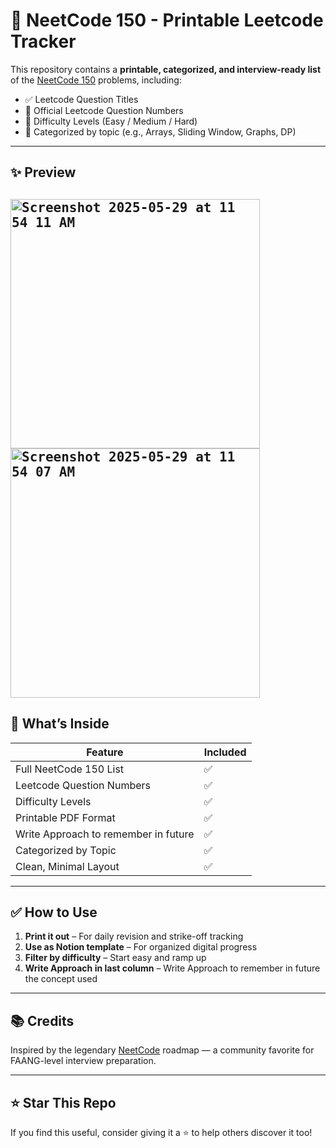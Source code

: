 # 📘 NeetCode 150 - Printable Leetcode Tracker

This repository contains a **printable, categorized, and interview-ready list** of the [NeetCode 150](https://neetcode.io/practice) problems, including:

- ✅ Leetcode Question Titles  
- 🔢 Official Leetcode Question Numbers  
- 🎯 Difficulty Levels (Easy / Medium / Hard)  
- 🧠 Categorized by topic (e.g., Arrays, Sliding Window, Graphs, DP)

---

## ✨ Preview
<kbd><img width="399" alt="Screenshot 2025-05-29 at 11 54 11 AM" src="https://github.com/user-attachments/assets/c83694f0-463f-414c-ba34-3dbf199a291f" /></kbd>
<kbd><img width="399" alt="Screenshot 2025-05-29 at 11 54 07 AM" src="https://github.com/user-attachments/assets/e69f1a01-f06f-4154-9b4a-7fedd4c50bd7" /></kbd>
---

## 🧾 What’s Inside

| Feature                         | Included |
|-------------------------------|----------|
| Full NeetCode 150 List        | ✅        |
| Leetcode Question Numbers     | ✅        |
| Difficulty Levels             | ✅        |
| Printable PDF Format          | ✅        |
| Write Approach to remember in future  | ✅        |
| Categorized by Topic          | ✅        |
| Clean, Minimal Layout         | ✅        |


---

## ✅ How to Use

1. **Print it out** – For daily revision and strike-off tracking  
2. **Use as Notion template** – For organized digital progress  
3. **Filter by difficulty** – Start easy and ramp up  
4. **Write Approach in last column** – Write Approach to remember in future the concept used

---

## 📚 Credits

Inspired by the legendary [NeetCode](https://neetcode.io/) roadmap — a community favorite for FAANG-level interview preparation.

---

## ⭐️ Star This Repo

If you find this useful, consider giving it a ⭐️ to help others discover it too!
